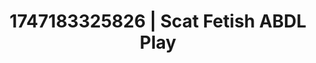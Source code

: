 ---
categories:
- Wet lips
- Volleyball
- Breath play
- Hands-on body
- Lover's breath
image: /assets/images/1747183325826.webp
layout: post
seo:
  description: Featured content with premium Scat Fetish, ABDL Play. HD images available.
  keywords: Scat Fetish, ABDL Play
  og_image: /assets/images/1747183325826.webp
  schema_type: VisualArtwork
tags:
- ABDL Play
- Scat Fetish
- '#1747183325826'
title: 1747183325826 | Scat Fetish ABDL Play
---